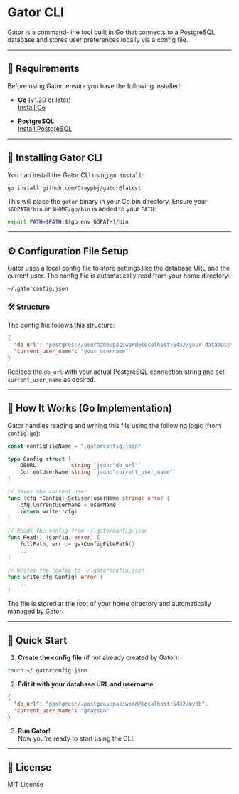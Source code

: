 # Gator CLI

Gator is a command-line tool built in Go that connects to a PostgreSQL database and stores user preferences locally via a config file.

---

## 🔧 Requirements

Before using Gator, ensure you have the following installed:

- **Go** (v1.20 or later)  
  [Install Go](https://golang.org/dl/)

- **PostgreSQL**  
  [Install PostgreSQL](https://www.postgresql.org/download/)

---

## 🚀 Installing Gator CLI

You can install the Gator CLI using `go install`:

```bash
go install github.com/Graypbj/gator@latest
```

This will place the `gator` binary in your Go bin directory. Ensure your `$GOPATH/bin` or `$HOME/go/bin` is added to your `PATH`:

```bash
export PATH=$PATH:$(go env GOPATH)/bin
```

---

## ⚙️ Configuration File Setup

Gator uses a local config file to store settings like the database URL and the current user. The config file is automatically read from your home directory:

```
~/.gatorconfig.json
```

### 🛠 Structure

The config file follows this structure:

```json
{
  "db_url": "postgres://username:password@localhost:5432/your_database",
  "current_user_name": "your_username"
}
```

Replace the `db_url` with your actual PostgreSQL connection string and set `current_user_name` as desired.

---

## 🧠 How It Works (Go Implementation)

Gator handles reading and writing this file using the following logic (from `config.go`):

```go
const configFileName = ".gatorconfig.json"

type Config struct {
    DBURL           string `json:"db_url"`
    CurrentUserName string `json:"current_user_name"`
}

// Saves the current user
func (cfg *Config) SetUser(userName string) error {
    cfg.CurrentUserName = userName
    return write(*cfg)
}

// Reads the config from ~/.gatorconfig.json
func Read() (Config, error) {
    fullPath, err := getConfigFilePath()
    ...
}

// Writes the config to ~/.gatorconfig.json
func write(cfg Config) error {
    ...
}
```

The file is stored at the root of your home directory and automatically managed by Gator.

---

## 🧪 Quick Start

1. **Create the config file** (if not already created by Gator):

```bash
touch ~/.gatorconfig.json
```

2. **Edit it with your database URL and username**:

```json
{
  "db_url": "postgres://postgres:password@localhost:5432/mydb",
  "current_user_name": "grayson"
}
```

3. **Run Gator!**  
Now you're ready to start using the CLI.

---

## 📄 License

MIT License
```

